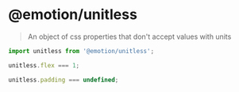 # @emotion/unitless

> An object of css properties that don't accept values with units

```jsx
import unitless from '@emotion/unitless';

unitless.flex === 1;

unitless.padding === undefined;
```
